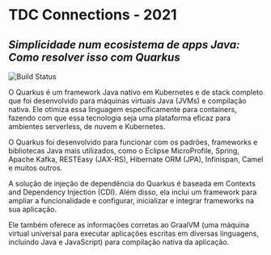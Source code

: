 # TDC Connections - 2021
## _Simplicidade num ecosistema de apps Java: Como resolver isso com Quarkus_



![Build Status](https://travis-ci.org/joemccann/dillinger.svg?branch=master)

O Quarkus é um framework Java nativo em Kubernetes e de stack completo que foi desenvolvido para máquinas virtuais Java (JVMs) e compilação nativa. Ele otimiza essa linguagem especificamente para containers, fazendo com que essa tecnologia seja uma plataforma eficaz para ambientes serverless, de nuvem e Kubernetes.

O Quarkus foi desenvolvido para funcionar com os padrões, frameworks e bibliotecas Java mais utilizados, como o Eclipse MicroProfile, Spring, Apache Kafka, RESTEasy (JAX-RS), Hibernate ORM (JPA), Infinispan, Camel e muitos outros.

A solução de injeção de dependência do Quarkus é baseada em Contexts and Dependency Injection (CDI). Além disso, ela inclui um framework para ampliar a funcionalidade e configurar, inicializar e integrar frameworks na sua aplicação.

Ele também oferece as informações corretas ao GraalVM (uma máquina virtual universal para executar aplicações escritas em diversas linguagens, incluindo Java e JavaScript) para compilação nativa da aplicação.
